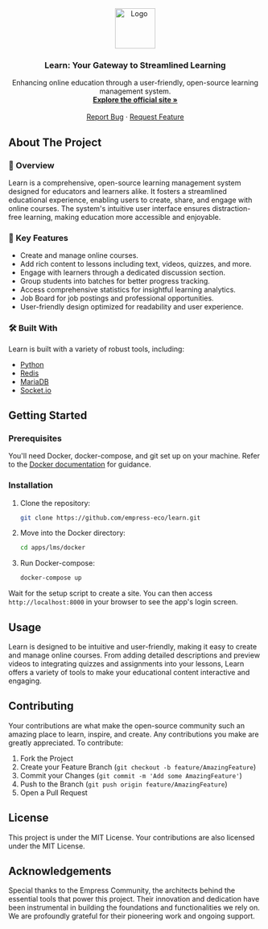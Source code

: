 <div align="center">
  <img src="https://grow.empress.eco/uploads/default/original/2X/1/1f1e1044d3864269d2a613577edb9763890422ab.png" alt="Logo" width="80" height="80">
  <h3 align="center">Learn: Your Gateway to Streamlined Learning</h3>

  <p align="center">
    Enhancing online education through a user-friendly, open-source learning management system.
    <br />
    <a href="https://empress.eco/"><strong>Explore the official site »</strong></a>
    <br />
    <br />
    <a href="https://github.com/empress-eco/learn/issues">Report Bug</a>
    ·
    <a href="https://github.com/empress-eco/learn/issues">Request Feature</a>
  </p>
</div>

## About The Project

### 📖 Overview

Learn is a comprehensive, open-source learning management system designed for educators and learners alike. It fosters a streamlined educational experience, enabling users to create, share, and engage with online courses. The system's intuitive user interface ensures distraction-free learning, making education more accessible and enjoyable.

### 🌟 Key Features

- Create and manage online courses.
- Add rich content to lessons including text, videos, quizzes, and more.
- Engage with learners through a dedicated discussion section.
- Group students into batches for better progress tracking.
- Access comprehensive statistics for insightful learning analytics.
- Job Board for job postings and professional opportunities.
- User-friendly design optimized for readability and user experience.

### 🛠 Built With

Learn is built with a variety of robust tools, including:

- [Python](https://www.python.org)
- [Redis](https://redis.io/)
- [MariaDB](https://mariadb.org/)
- [Socket.io](https://socket.io/)

## Getting Started

### Prerequisites

You'll need Docker, docker-compose, and git set up on your machine. Refer to the [Docker documentation](https://docs.docker.com/) for guidance.

### Installation

1. Clone the repository:
   ```sh
   git clone https://github.com/empress-eco/learn.git
   ```
2. Move into the Docker directory:
   ```sh
   cd apps/lms/docker
   ```
3. Run Docker-compose:
   ```sh
   docker-compose up
   ```
Wait for the setup script to create a site. You can then access `http://localhost:8000` in your browser to see the app's login screen.

## Usage

Learn is designed to be intuitive and user-friendly, making it easy to create and manage online courses. From adding detailed descriptions and preview videos to integrating quizzes and assignments into your lessons, Learn offers a variety of tools to make your educational content interactive and engaging.

## Contributing

Your contributions are what make the open-source community such an amazing place to learn, inspire, and create. Any contributions you make are greatly appreciated. To contribute:

1. Fork the Project
2. Create your Feature Branch (`git checkout -b feature/AmazingFeature`)
3. Commit your Changes (`git commit -m 'Add some AmazingFeature'`)
4. Push to the Branch (`git push origin feature/AmazingFeature`)
5. Open a Pull Request

## License

This project is under the MIT License. Your contributions are also licensed under the MIT License.

## Acknowledgements

Special thanks to the Empress Community, the architects behind the essential tools that power this project. Their innovation and dedication have been instrumental in building the foundations and functionalities we rely on. We are profoundly grateful for their pioneering work and ongoing support.